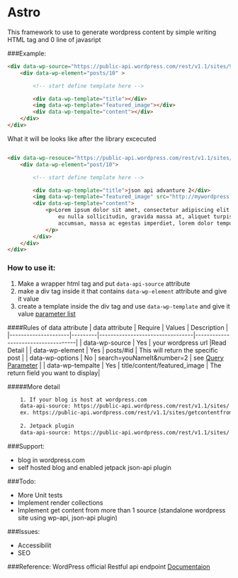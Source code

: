 Astro
=====

This framework to use to generate wordpress content by simple writing HTML tag and 0 line of javasript

###Example:
```html
<div data-wp-source="https://public-api.wordpress.com/rest/v1.1/sites/98941271/">
    <div data-wp-element="posts/10" >

        <!-- start define template here -->

        <div data-wp-template="title"></div>
        <img data-wp-template="featured_image"></div>
        <div data-wp-tempalte="content"></div>
    </div>
</div>
```

What it will be looks like after the library excecuted

```html

<div data-wp-resouce="https://public-api.wordpress.com/rest/v1.1/sites/98941271/">
    <div data-wp-element="post/10">

        <!-- start define template here -->

        <div data-wp-template="title">json api advanture 2</div>
        <img data-wp-template="featured_image" src="http://mywordpress.com/cat.png"></img>
        <div data-wp-template="content">
            <p>Lorem ipsum dolor sit amet, consectetur adipiscing elit. Integer
                eu nulla sollicitudin, gravida massa at, aliquet turpis. Quisque 
                accumsan, massa ac egestas imperdiet, lorem dolor tempus velit, non pellentesque ex.
            </p>
        </div>
    </div>
</div>

```
### How to use it:
1. Make a wrapper html tag and put `data-api-source` attribute
2. make a div tag inside it that contains `data-wp-element` attribute and give it value
3. create a template inside the div tag and use `data-wp-template` and give it value
    [parameter list](https://developer.wordpress.com/docs/api/1.1/get/sites/%24site/posts/%24post_ID/#apidoc-response)


####Rules of data attribute
| data attribute      | Require | Values                          | Description                        |
|---------------------|---------|---------------------------------|------------------------------------|
| data-wp-source      | Yes     | your wordpress url              |Read Detail                          |
| data-wp-element     | Yes     | posts/#id                       | This will return the specific post |
| data-wp-options     | No      | search=youNameIt&number=2       |  see [Query Parameter](https://developer.wordpress.com/docs/api/1.1/get/sites/%24site/posts/)   |
| data-wp-tempalte    | Yes     | title/content/featured_image    | The return field you want to display|

#####More detail
```html
    1. If your blog is host at wordpress.com
    data-api-source: https://public-api.wordpress.com/rest/v1.1/sites/ + YOUR BLOG URL
    ex. https://public-api.wordpress.com/rest/v1.1/sites/getcontentfrom.wordpress.com
    
    2. Jetpack plugin
    data-api-source: https://public-api.wordpress.com/rest/v1.1/sites/ + YOUR BLOG URL
```


###Support:

-  blog in wordpress.com
-  self hosted blog and enabled jetpack json-api plugin


###Todo:
- More Unit tests
- Implement render collections
- Implement get content from more than 1 source (standalone wordpress site using wp-api, json-api plugin)

###Issues:

- Accessibilit
- SEO

###Reference:
WordPress official Restful api endpoint
[Documentaion](https://developer.wordpress.com/docs/api/)





